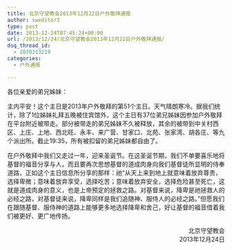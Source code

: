 ```yaml
---
title: 北京守望教会2013年12月22日户外敬拜通报
author: sweditor3
type: post
date: 2013-12-24T07:45:24+00:00
url: /2013/12/24/北京守望教会2013年12月22日户外敬拜通报/
dsq_thread_id:
  - 2070313219
categories:
  - 户外通报

---
```

各位亲爱的弟兄姊妹：

主内平安！这个主日是2013年户外敬拜的第51个主日。天气晴朗寒冷。据我们统计，除了1位姊妹礼拜五晚被住宾馆外，这个主日有37位弟兄姊妹因参加户外敬拜在平台附近被带走。部分被带走的弟兄姊妹不久被释放，其余的被带到中关村西区、上庄、上地、西北旺、永丰、来广营、甘家口、北苑、张家湾、胡各庄、等九个派出所。截止19:35，所有被扣留的弟兄姊妹都自由了。

在户外敬拜中我们又走过一年，迎来圣诞节。在这圣诞节期，我们不单要喜乐地将基督的福音分享与人，而且要再次思想基督的道成肉身向我们基督徒所显明的侍奉道路，正如这个主日信息所分享的那样：祂“从天上来到地上就意味着放弃尊贵，选择卑微；意味着放弃享受，选择吃苦；意味着放弃安全，选择危险甚至死亡，这就是道成肉身的意义，也是上帝预定的拯救之路。对基督来说，降卑是祂拯救人的必经之路，对基督徒来说，降卑同样是我们追随神、服侍人的必经之路。”但愿我们在跟随基督、服侍神的道路上能够更多地选择降卑和舍己，好让基督的福音借着我们被更好、更广地传扬。

<p style="text-align: right;">
  北京守望教会<br /> 2013年12月24日
</p>